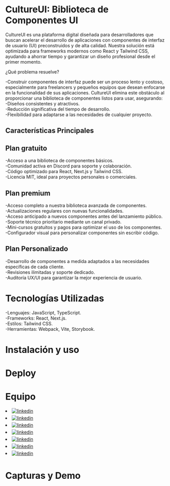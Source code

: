 # CultureUI: Biblioteca de Componentes UI

CultureUI es una plataforma digital diseñada para desarrolladores que buscan acelerar el desarrollo de aplicaciones con componentes de interfaz de usuario (UI) preconstruidos y de alta calidad. Nuestra solución está optimizada para frameworks modernos como React y Tailwind CSS, ayudando a ahorrar tiempo y garantizar un diseño profesional desde el primer momento.

¿Qué problema resuelve?

-Construir componentes de interfaz puede ser un proceso lento y costoso, especialmente para freelancers y pequeños equipos que desean enfocarse en la funcionalidad de sus aplicaciones. CultureUI elimina este obstáculo al proporcionar una biblioteca de componentes listos para usar, asegurando: <br>
-Diseños consistentes y atractivos. <br>
-Reducción significativa del tiempo de desarrollo. <br>
-Flexibilidad para adaptarse a las necesidades de cualquier proyecto.

## Características Principales

## Plan gratuito

-Acceso a una biblioteca de componentes básicos. <br>
-Comunidad activa en Discord para soporte y colaboración.  <br>
-Código optimizado para React, Next.js y Tailwind CSS.  <br>
-Licencia MIT, ideal para proyectos personales o comerciales.

## Plan premium

-Acceso completo a nuestra biblioteca avanzada de componentes.  <br>
-Actualizaciones regulares con nuevas funcionalidades.  <br>
-Acceso anticipado a nuevos componentes antes del lanzamiento público.  <br>
-Soporte técnico prioritario mediante un canal privado.  <br>
-Mini-cursos gratuitos y pagos para optimizar el uso de los componentes.  <br>
-Configurador visual para personalizar componentes sin escribir código.

## Plan Personalizado

-Desarrollo de componentes a medida adaptados a las necesidades específicas de cada cliente.  <br>
-Revisiones ilimitadas y soporte dedicado.  <br>
-Auditoría UX/UI para garantizar la mejor experiencia de usuario.

# Tecnologías Utilizadas

-Lenguajes: JavaScript, TypeScript.  <br>
-Frameworks: React, Next.js. <br>
-Estilos: Tailwind CSS. <br>
-Herramientas: Webpack, Vite, Storybook.

# Instalación y uso

# Deploy

# Equipo

<li>
<a href="https://www.linkedin.com/in/alexruix/" target="__blank">
<img src="https://img.shields.io/badge/linkedin:Alex Ruiz-Diseñador UX/UI-%2300acee.svg?color=405DE6&style=for-the-badge&logo=linkedin&logoColor=white" alt=linkedin style="margin-bottom: 5px;"/>
</a>
</li>
 
<li>
<a href="https://www.linkedin.com/in/ezequielastrada/" target="__blank">
<img src="https://img.shields.io/badge/linkedin:Ezequiel Astrada-BackEnd-%2300acee.svg?color=405DE6&style=for-the-badge&logo=linkedin&logoColor=white" alt=linkedin style="margin-bottom: 5px;"/>
</a>
</li>
 
<li>
<a href="https://www.linkedin.com/in/gabriela-elizabeth-aguilera-5a9826245/" target="__blank">
<img src="https://img.shields.io/badge/linkedin:Gabriela Aguilera-QA Tester-%2300acee.svg?color=405DE6&style=for-the-badge&logo=linkedin&logoColor=white" alt=linkedin style="margin-bottom: 5px;"/>
</a>
</li>
 
<li>
<a href="https://www.linkedin.com/in/gabyhhernandezdesarrolador/" target="__blank">
<img src="https://img.shields.io/badge/linkedin:Gaby Hernández-FrontEnd-%2300acee.svg?color=405DE6&style=for-the-badge&logo=linkedin&logoColor=white" alt=linkedin style="margin-bottom: 5px;"/>
</a>
</li>
 
<li>
<a href="https://www.linkedin.com/in/hugleidys-ortega/" target="__blank">
<img src="https://img.shields.io/badge/linkedin:Hugleidys Ortega-Project Manager-%2300acee.svg?color=405DE6&style=for-the-badge&logo=linkedin&logoColor=white" alt=linkedin style="margin-bottom: 5px;"/>
</a>
</li>
 
<li>
<a href="https://www.linkedin.com/in/julian-videla/" target="__blank">
<img src="https://img.shields.io/badge/linkedin:Julian Videla-FrontEnd-%2300acee.svg?color=405DE6&style=for-the-badge&logo=linkedin&logoColor=white" alt=linkedin style="margin-bottom: 5px;"/>
</a>
</li>
 
<li>
<a href="https://www.linkedin.com/in/alfonsodeveloper/" target="__blank">
<img src="https://img.shields.io/badge/linkedin:Luis Alfonso-FrontEnd-%2300acee.svg?color=405DE6&style=for-the-badge&logo=linkedin&logoColor=white" alt=linkedin style="margin-bottom: 5px;"/>
</a>
</li>


# Capturas y Demo
